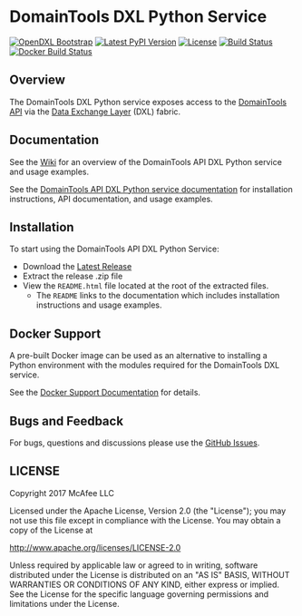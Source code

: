 # DomainTools DXL Python Service
[![OpenDXL Bootstrap](https://img.shields.io/badge/Built%20With-OpenDXL%20Bootstrap-blue.svg)](https://github.com/opendxl/opendxl-bootstrap-python)
[![Latest PyPI Version](https://img.shields.io/pypi/v/dxldomaintoolsservice.svg)](https://pypi.python.org/pypi/dxldomaintoolsservice)
[![License](https://img.shields.io/badge/License-Apache%202.0-blue.svg)](https://opensource.org/licenses/Apache-2.0)
[![Build Status](https://travis-ci.org/opendxl/opendxl-domaintools-service-python.png?branch=master)](https://travis-ci.org/opendxl/opendxl-domaintools-service-python)
[![Docker Build Status](https://img.shields.io/docker/build/opendxl/opendxl-domaintools-service-python.svg)](https://hub.docker.com/r/opendxl/opendxl-domaintools-service-python/)

## Overview

The DomainTools DXL Python service exposes access to the [DomainTools API](https://www.domaintools.com/resources/api-documentation/)
via the [Data Exchange Layer](http://www.mcafee.com/us/solutions/data-exchange-layer.aspx) (DXL) fabric.

## Documentation

See the [Wiki](https://github.com/opendxl/opendxl-domaintools-service-python/wiki) for an overview of the
DomainTools API DXL Python service and usage examples.

See the [DomainTools API DXL Python service documentation](https://opendxl.github.io/opendxl-domaintools-service-python/pydoc) for
installation instructions, API documentation, and usage examples.

## Installation

To start using the DomainTools API DXL Python Service:

* Download the [Latest Release](https://github.com/opendxl/opendxl-domaintools-service-python/releases)
* Extract the release .zip file
* View the `README.html` file located at the root of the extracted files.
  * The `README` links to the documentation which includes installation instructions and usage examples.

## Docker Support

A pre-built Docker image can be used as an alternative to installing a Python environment with the
modules required for the DomainTools DXL service.

See the [Docker Support Documentation](https://opendxl.github.io/opendxl-domaintools-service-python/pydoc/docker.html) for details.

## Bugs and Feedback

For bugs, questions and discussions please use the [GitHub Issues](https://github.com/opendxl/opendxl-domaintools-service-python/issues).

## LICENSE

Copyright 2017 McAfee LLC

Licensed under the Apache License, Version 2.0 (the "License"); you may not use this file except in compliance with the License. You may obtain a copy of the License at

http://www.apache.org/licenses/LICENSE-2.0

Unless required by applicable law or agreed to in writing, software distributed under the License is distributed on an "AS IS" BASIS, WITHOUT WARRANTIES OR CONDITIONS OF ANY KIND, either express or implied. See the License for the specific language governing permissions and limitations under the License.
